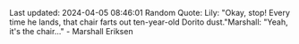Last updated: 2024-04-05 08:46:01
Random Quote: Lily: "Okay, stop! Every time he lands, that chair farts out ten-year-old Dorito dust."Marshall: "Yeah, it's the chair..." - Marshall Eriksen